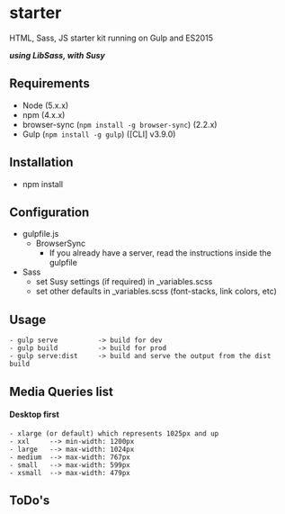 starter
=======

HTML, Sass, JS starter kit running on Gulp and ES2015

***using LibSass, with Susy***

## Requirements
 - Node (5.x.x)
 - npm (4.x.x)
 - browser-sync (```npm install -g browser-sync```) (2.2.x)
 - Gulp (```npm install -g gulp```) ([CLI] v3.9.0)

## Installation
- npm install

## Configuration
- gulpfile.js
	- BrowserSync
		- If you already have a server, read the instructions inside the gulpfile
- Sass
	- set Susy settings (if required) in _variables.scss
	- set other defaults in _variables.scss (font-stacks, link colors, etc)

## Usage
```Shell
- gulp serve          -> build for dev
- gulp build          -> build for prod
- gulp serve:dist     -> build and serve the output from the dist build
```

## Media Queries list
#### Desktop first
```
- xlarge (or default) which represents 1025px and up
- xxl     --> min-width: 1200px
- large   --> max-width: 1024px
- medium  --> max-width: 767px
- small   --> max-width: 599px
- xsmall  --> max-width: 479px
```

## ToDo's

